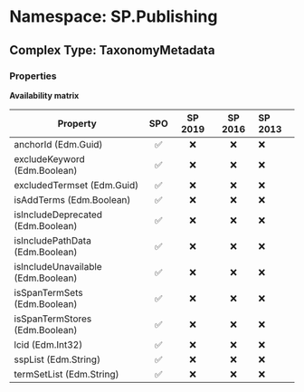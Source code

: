 # Namespace: SP.Publishing

## Complex Type: TaxonomyMetadata

### Properties

**Availability matrix**

Property | SPO | SP 2019 | SP 2016 | SP 2013
----------|:---:|:-------:|:-------:|:-------
anchorId (Edm.Guid) | ✅ | ❌ | ❌ | ❌
excludeKeyword (Edm.Boolean) | ✅ | ❌ | ❌ | ❌
excludedTermset (Edm.Guid) | ✅ | ❌ | ❌ | ❌
isAddTerms (Edm.Boolean) | ✅ | ❌ | ❌ | ❌
isIncludeDeprecated (Edm.Boolean) | ✅ | ❌ | ❌ | ❌
isIncludePathData (Edm.Boolean) | ✅ | ❌ | ❌ | ❌
isIncludeUnavailable (Edm.Boolean) | ✅ | ❌ | ❌ | ❌
isSpanTermSets (Edm.Boolean) | ✅ | ❌ | ❌ | ❌
isSpanTermStores (Edm.Boolean) | ✅ | ❌ | ❌ | ❌
lcid (Edm.Int32) | ✅ | ❌ | ❌ | ❌
sspList (Edm.String) | ✅ | ❌ | ❌ | ❌
termSetList (Edm.String) | ✅ | ❌ | ❌ | ❌
